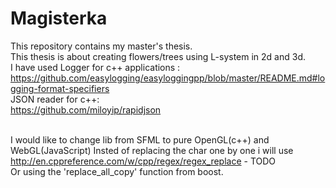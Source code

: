 # Magisterka

This repository contains my master's thesis. <br />
This thesis  is about creating  flowers/trees using L-system in 2d and 3d.<br />
I have used Logger for c++ applications :<br/>
https://github.com/easylogging/easyloggingpp/blob/master/README.md#logging-format-specifiers<br/>
JSON reader for c++:<br/>
https://github.com/miloyip/rapidjson<br/><br/>

I would like to change lib from SFML to pure OpenGL(c++) and WebGL(JavaScript)
Insted of replacing the char one by one i will use http://en.cppreference.com/w/cpp/regex/regex_replace - TODO<br/>
Or using the 'replace_all_copy' function from boost.

